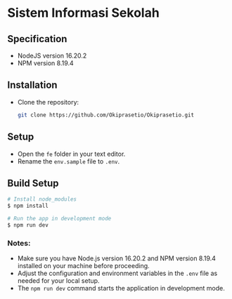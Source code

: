 # Sistem Informasi Sekolah

## Specification
- NodeJS version 16.20.2
- NPM version 8.19.4

## Installation
- Clone the repository:
  ```bash
  git clone https://github.com/Okiprasetio/Okiprasetio.git
  ```

## Setup
- Open the `fe` folder in your text editor.
- Rename the `env.sample` file to `.env`.

## Build Setup

```bash
# Install node_modules
$ npm install

# Run the app in development mode
$ npm run dev
```

### Notes:
- Make sure you have Node.js version 16.20.2 and NPM version 8.19.4 installed on your machine before proceeding.
- Adjust the configuration and environment variables in the `.env` file as needed for your local setup.
- The `npm run dev` command starts the application in development mode.
